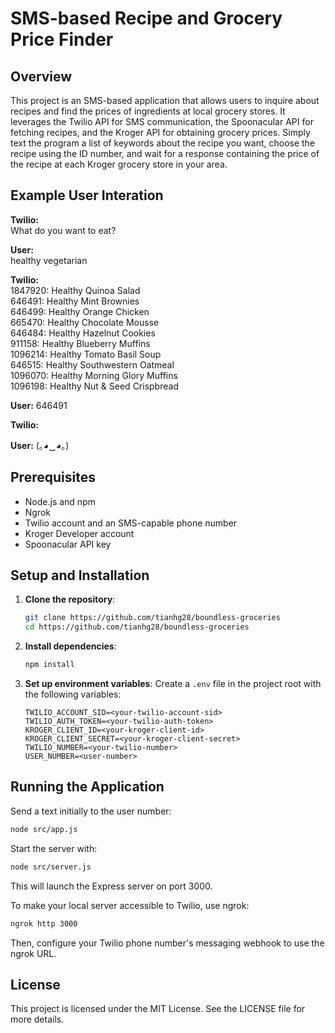
# SMS-based Recipe and Grocery Price Finder

## Overview
This project is an SMS-based application that allows users to inquire about recipes and find the prices of ingredients at local grocery stores. It leverages the Twilio API for SMS communication, the Spoonacular API for fetching recipes, and the Kroger API for obtaining grocery prices. Simply text the program a list of keywords about the recipe you want, choose the recipe using the ID number, and wait for a response containing the price of the recipe at each Kroger grocery store in your area.

## Example User Interation

**Twilio:**  
What do you want to eat?  

**User:**  
healthy vegetarian  

**Twilio:**  
1847920: Healthy Quinoa Salad  
646491: Healthy Mint Brownies  
646499: Healthy Orange Chicken  
665470: Healthy Chocolate Mousse  
646484: Healthy Hazelnut Cookies  
911158: Healthy Blueberry Muffins  
1096214: Healthy Tomato Basil Soup  
646515: Healthy Southwestern Oatmeal  
1096070: Healthy Morning Glory Muffins  
1096198: Healthy Nut & Seed Crispbread 

**User:**
646491

**Twilio:**


**User:**
 (｡◕‿◕｡)

## Prerequisites
- Node.js and npm
- Ngrok
- Twilio account and an SMS-capable phone number
- Kroger Developer account
- Spoonacular API key

## Setup and Installation

1. **Clone the repository**:
    ```bash
    git clone https://github.com/tianhg28/boundless-groceries
    cd https://github.com/tianhg28/boundless-groceries
    ```

2. **Install dependencies**:
    ```bash
    npm install
    ```

3. **Set up environment variables**:
    Create a `.env` file in the project root with the following variables:
    ```
    TWILIO_ACCOUNT_SID=<your-twilio-account-sid>
    TWILIO_AUTH_TOKEN=<your-twilio-auth-token>
    KROGER_CLIENT_ID=<your-kroger-client-id>
    KROGER_CLIENT_SECRET=<your-kroger-client-secret>
    TWILIO_NUMBER=<your-twilio-number>
    USER_NUMBER=<user-number>
    ```

## Running the Application

Send a text initially to the user number:
```bash
node src/app.js
```

Start the server with:
```bash
node src/server.js
```
This will launch the Express server on port 3000.

To make your local server accessible to Twilio, use ngrok:
```bash
ngrok http 3000
```
Then, configure your Twilio phone number's messaging webhook to use the ngrok URL.

## License

This project is licensed under the MIT License. See the LICENSE file for more details.
